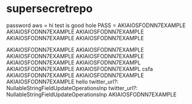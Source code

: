 # supersecretrepo


password
aws = hi test is good hole
PASS = AKIAIOSFODNN7EXAMPLE
AKIAIOSFODNN7EXAMPLE
AKIAIOSFODNN7EXAMPLE
AKIAIOSFODNN7EXAMPLE
AKIAIOSFODNN7EXAMPLE

AKIAIOSFODNN7EXAMPLE
AKIAIOSFODNN7EXAMPLE
AKIAIOSFODNN7EXAMPLE
AKIAIOSFODNN7EXAMPLE
AKIAIOSFODNN7EXAMPLE
AKIAIOSFODNN7EXAMPL
AKIAIOSFODNN7EXAMPLE
AKIAIOSFODNN7EXAMPL
csfa
AKIAIOSFODNN7EXAMPLE
AKIAIOSFODNN7EXAMPLE
AKIAIOSFODNN7EXAMPLE
hello
twitter_url?: NullableStringFieldUpdateOperationsInp
twitter_url?: NullableStringFieldUpdateOperationsInp
AKIAIOSFODNN7EXAMPLE
